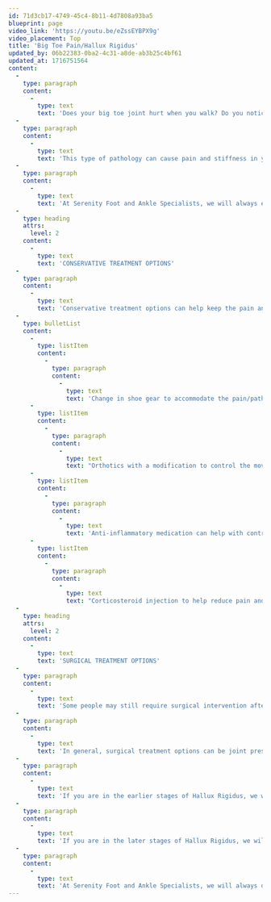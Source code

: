 ```yaml
---
id: 71d3cb17-4749-45c4-8b11-4d7808a93ba5
blueprint: page
video_link: 'https://youtu.be/eZssEYBPX9g'
video_placement: Top
title: 'Big Toe Pain/Hallux Rigidus'
updated_by: 06b22383-0ba2-4c31-a8de-ab3b25c4bf61
updated_at: 1716751564
content:
  -
    type: paragraph
    content:
      -
        type: text
        text: 'Does your big toe joint hurt when you walk? Do you notice you can’t move it as much as you used to be able to? Do you have trouble squatting or climbing ladders? You might have Hallux Rigidus or arthritis in your big toe joint.'
  -
    type: paragraph
    content:
      -
        type: text
        text: 'This type of pathology can cause pain and stiffness in your big toe joint. Hallux rigidus is a progressive deformity and can get worse with time. For some people, the pain can get worse and the deformity worsens, however, this is not the case for all people.'
  -
    type: paragraph
    content:
      -
        type: text
        text: 'At Serenity Foot and Ankle Specialists, we will always educate you about your full range of treatment options. This condition can be treated with conservative and surgical treatment options.'
  -
    type: heading
    attrs:
      level: 2
    content:
      -
        type: text
        text: 'CONSERVATIVE TREATMENT OPTIONS'
  -
    type: paragraph
    content:
      -
        type: text
        text: 'Conservative treatment options can help keep the pain and progression of the disease process at bay. Some conservative treatment options include:'
  -
    type: bulletList
    content:
      -
        type: listItem
        content:
          -
            type: paragraph
            content:
              -
                type: text
                text: 'Change in shoe gear to accommodate the pain/pathology'
      -
        type: listItem
        content:
          -
            type: paragraph
            content:
              -
                type: text
                text: "Orthotics with a modification to control the movement of the first metatarsophalangeal joint.\_"
      -
        type: listItem
        content:
          -
            type: paragraph
            content:
              -
                type: text
                text: 'Anti-inflammatory medication can help with controlling inflammation in the joint'
      -
        type: listItem
        content:
          -
            type: paragraph
            content:
              -
                type: text
                text: "Corticosteroid injection to help reduce pain and inflammation in the first metatarsophalangeal joint.\_"
  -
    type: heading
    attrs:
      level: 2
    content:
      -
        type: text
        text: 'SURGICAL TREATMENT OPTIONS'
  -
    type: paragraph
    content:
      -
        type: text
        text: 'Some people may still require surgical intervention after conservative measures have not provided enough pain relief.'
  -
    type: paragraph
    content:
      -
        type: text
        text: 'In general, surgical treatment options can be joint preserving or joint destructive. Depending on the severity of your disease process we will talk about your surgical options.'
  -
    type: paragraph
    content:
      -
        type: text
        text: 'If you are in the earlier stages of Hallux Rigidus, we will discuss joint preserving procedures. Meaning we will try to maintain movement in your joint. This is not always possible, however, we will have a full discussion about this before we make a decision.'
  -
    type: paragraph
    content:
      -
        type: text
        text: 'If you are in the later stages of Hallux Rigidus, we will discuss joint destructive procedures which would be fusing the first metatarsophalangeal joint.'
  -
    type: paragraph
    content:
      -
        type: text
        text: 'At Serenity Foot and Ankle Specialists, we will always discuss all of your treatment options with you and come to a decision about treatment together.'
---
```

